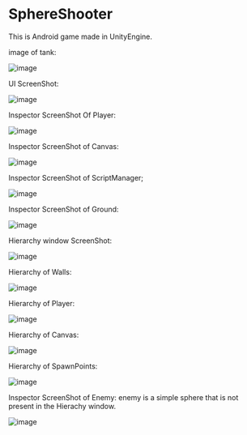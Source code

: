 # SphereShooter
 This is Android game made in UnityEngine.
 
 
 image of tank:
 
 ![image](https://user-images.githubusercontent.com/74751132/189519572-03056ead-d737-4878-bcf6-6cd1973eecb2.png)

 UI ScreenShot:
 
 
![image](https://user-images.githubusercontent.com/74751132/189519355-d47974c7-0250-47e4-8fbe-ee9704a83b10.png)


Inspector ScreenShot Of Player:



![image](https://user-images.githubusercontent.com/74751132/189519645-e4b1805f-a9f2-429e-a206-1be8c80956c3.png)


Inspector ScreenShot of Canvas:

![image](https://user-images.githubusercontent.com/74751132/189519797-13ab55c5-90c1-41e9-b7a8-3b90ceb5a731.png)

Inspector ScreenShot of ScriptManager;

![image](https://user-images.githubusercontent.com/74751132/189519860-e54fc4bd-c1ed-4016-9728-1c05bce0f5ff.png)

Inspector ScreenShot of Ground:

![image](https://user-images.githubusercontent.com/74751132/189519923-1885f769-655c-4847-9eee-774d131c0917.png)


Hierarchy window ScreenShot:

![image](https://user-images.githubusercontent.com/74751132/189520113-a14462dd-6836-487c-8903-b6545a6429f1.png)


Hierarchy of Walls:


![image](https://user-images.githubusercontent.com/74751132/189520156-2e3b8e89-c3af-4494-af17-da46ac403363.png)

Hierarchy of Player:

![image](https://user-images.githubusercontent.com/74751132/189520179-6e528fb0-9c0e-43d8-a2e8-5fd3de5e9e01.png)

Hierarchy of Canvas:

![image](https://user-images.githubusercontent.com/74751132/189520244-2b7307ce-b333-42a3-a0e7-83fbdc36a5f0.png)

Hierarchy of SpawnPoints:

![image](https://user-images.githubusercontent.com/74751132/189520299-94de0b12-f711-497e-b2db-71547709a28a.png)


Inspector ScreenShot of Enemy:   enemy is a simple sphere that is not present in the Hierachy window. 

![image](https://user-images.githubusercontent.com/74751132/189520454-4e5dbd2e-d839-4981-a16a-c3aeee8db1c4.png)

